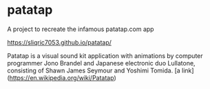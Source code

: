 # patatap

A project to recreate the infamous patatap.com app

https://sliqric7053.github.io/patatap/


Patatap is a visual sound kit application with animations by computer programmer Jono Brandel and Japanese electronic duo Lullatone, consisting of Shawn James Seymour and Yoshimi Tomida. 
[a link]
(https://en.wikipedia.org/wiki/Patatap)
